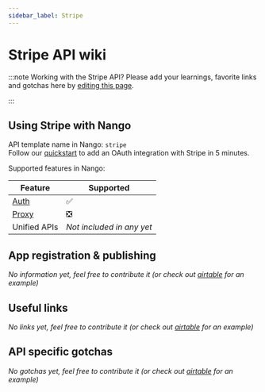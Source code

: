 ```yaml
---
sidebar_label: Stripe
---
```


# Stripe API wiki

:::note Working with the Stripe API?
Please add your learnings, favorite links and gotchas here by [editing this page](https://github.com/nangohq/nango/tree/master/docs/docs/providers/stripe.md).

:::

## Using Stripe with Nango

API template name in Nango: `stripe`  
Follow our [quickstart](../quickstart.md) to add an OAuth integration with Stripe in 5 minutes.

Supported features in Nango:

| Feature                            | Supported                 |
| ---------------------------------- | ------------------------- |
| [Auth](/nango-auth/core-concepts)  | ✅                        |
| [Proxy](/nango-unified-apis/proxy) | ❎                        |
| Unified APIs                       | _Not included in any yet_ |

## App registration & publishing

_No information yet, feel free to contribute it (or check out [airtable](airtable.md) for an example)_

## Useful links

_No links yet, feel free to contribute it (or check out [airtable](airtable.md) for an example)_

## API specific gotchas

_No gotchas yet, feel free to contribute it (or check out [airtable](airtable.md) for an example)_
